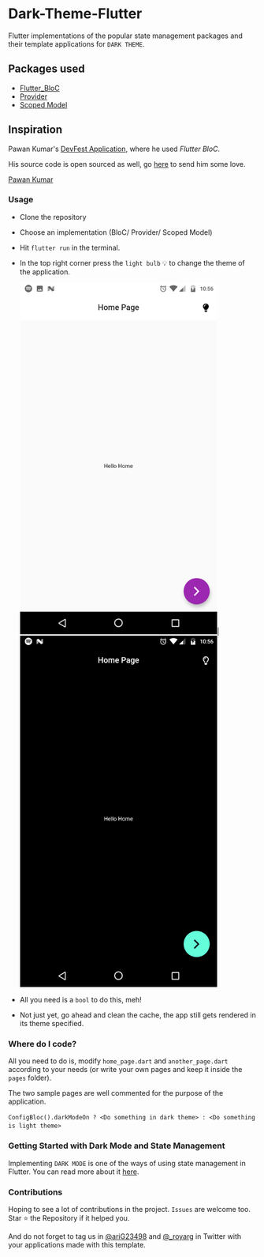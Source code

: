 # Dark-Theme-Flutter

Flutter implementations of the popular state management packages and their template applications for `DARK THEME`.

## Packages used

  * [Flutter_BloC](https://pub.dev/packages/flutter_bloc)
  * [Provider](https://pub.dev/packages/provider)
  * [Scoped Model](https://pub.dev/packages/scoped_model)

## Inspiration

Pawan Kumar's [DevFest Application](https://www.youtube.com/playlist?list=PLR2qQy0Zxs_Vju3tKnYgzbAhywHHPuDjQ), where he used *Flutter BloC*.<br>

His source code is open sourced as well, go [here](https://github.com/iampawan/DevfestTutorialApp/tree/dev%23ch2) to send him some love.<br>

[Pawan Kumar](https://twitter.com/imthepk)

### Usage

  * Clone the repository

  * Choose an implementation (BloC/ Provider/ Scoped Model)

  * Hit `flutter run` in the terminal.

  * In the top right corner press the `light bulb` :bulb: to change the theme of the application.

    <img src="assets/Light.png" width=400>|<img src="assets/Dark.png" width=400>

  * All you need is a `bool` to do this, meh!

  * Not just yet, go ahead and clean the cache, the app still gets rendered in its theme specified.

### Where do I code?

All you need to do is, modify `home_page.dart` and `another_page.dart` according to your needs (or write your own pages and keep it inside the `pages` folder).

The two sample pages are well commented for the purpose of the application.

`ConfigBloc().darkModeOn ? <Do something in dark theme> : <Do something is light theme>`

### Getting Started with Dark Mode and State Management

Implementing `DARK MODE` is one of the ways of using state management in Flutter. You can read more about it [here](https://flutter.dev/docs/development/data-and-backend/state-mgmt/intro).

### Contributions

Hoping to see a lot of contributions in the project. `Issues` are welcome too. Star :star: the Repository if it helped you.

And do not forget to tag us in [@ariG23498](https://twitter.com/ariG23498) and [@_royarg](https://twitter.com/_royarg) in Twitter with your applications made with this template.

